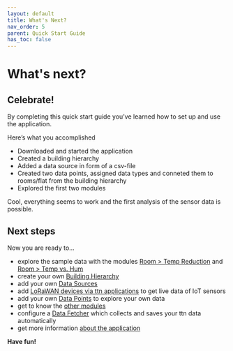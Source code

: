 ```yaml
---
layout: default
title: What's Next?
nav_order: 5
parent: Quick Start Guide
has_toc: false
---
```


# What's next?
## Celebrate!
By completing this quick start guide you’ve learned how to set up and use the application.

Here’s what you accomplished
- Downloaded and started the application
- Created a building hierarchy
- Added a data source in form of a csv-file
- Created two data points, assigned data types and conneted them to rooms/flat from the building hierarchy
- Explored the first two modules

Cool, everything seems to work and the first analysis of the sensor data is possible. 


## Next steps
Now you are ready to...
- explore the sample data with the modules  [Room > Temp Reduction](https://hslu-ige-laes.github.io/lcm/docs/modules/roomTempReduction) and [Room > Temp vs. Hum](https://hslu-ige-laes.github.io/lcm/docs/modules/roomTempHum)
- create your own [Building Hierarchy](https://hslu-ige-laes.github.io/lcm/docs/settings/bldgHierarchy/)
- add your own [Data Sources](https://hslu-ige-laes.github.io/lcm/docs/settings/dataSources/) 
- add [LoRaWAN devices via ttn applications](https://hslu-ige-laes.github.io/lcm/docs/settings/dataSources/#the-things-network-ttn-applications) to get live data of IoT sensors
- add your own [Data Points](https://hslu-ige-laes.github.io/lcm/docs/settings/dataPoints/) to explore your own data
- get to know the [other modules](https://hslu-ige-laes.github.io/lcm/docs/modules)
- configure a [Data Fetcher](https://hslu-ige-laes.github.io/lcm/docs/installation/dataFetcher/) which collects and saves your ttn data automatically
- get more information [about the application](https://hslu-ige-laes.github.io/lcm/docs/about)

**Have fun!**


